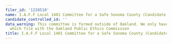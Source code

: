 ```yaml
---
filer_id: '1228510'
name: I.A.F.F Local 1401 Committee for a Safe Sonoma County (Candidate Account)
candidate_controlled_id: ''
data_warning: This committee is formed outside of Oakland. We only have data on committees
  which file with the Oakland Public Ethics Commission
title: I.A.F.F Local 1401 Committee for a Safe Sonoma County (Candidate Account)
---
```

